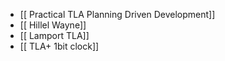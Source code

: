 - [[ Practical TLA Planning Driven Development]]
- [[ Hillel Wayne]]
- [[ Lamport TLA]]
- [[ TLA+ 1bit clock]]